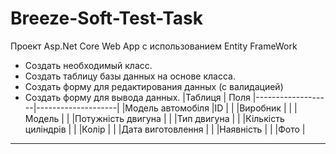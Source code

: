# Breeze-Soft-Test-Task

Проект Asp.Net Core Web App с использованием Entity FrameWork
 - Создать необходимый класс.
 - Создать таблицу базы данных на основе класса.
 - Создать форму для редактирования данных (с валидацией)
 - Создать форму для вывода данных.
|Таблиця            | Поля
|-------------------|--------------------|
|Модель автомобіля  |ID                  |
|                   |Виробник            |
|                   |Модель              |
|                   |Потужність двигуна  |
|                   |Тип двигуна         |
|                   |Кількість циліндрів |
|                   |Колір               |
|                   |Дата виготовлення   |
|                   |Наявність           |
|                   |Фото                |
------------------------------------------
